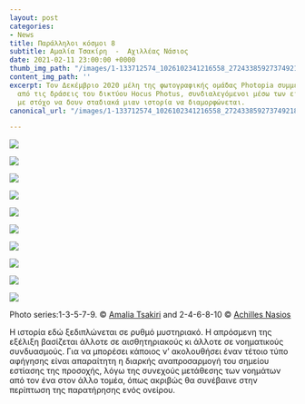 ```yaml
---
layout: post
categories:
- News
title: Παράλληλοι κόσμοι 8
subtitle: Αμαλία Τσακίρη  -  Αχιλλέας Νάσιος
date: 2021-02-11 23:00:00 +0000
thumb_img_path: "/images/1-133712574_1026102341216558_2724338592737492183_n.jpg"
content_img_path: ''
excerpt: Τον Δεκέμβριο 2020 μέλη της φωτογραφικής ομάδας Photopia συμμετείχαν σε μια
  από τις δράσεις του δικτύου Hocus Photus, συνδιαλεγόμενοι μέσω των εικόνων τους
  με στόχο να δουν σταδιακά μιαν ιστορία να διαμορφώνεται.
canonical_url: "/images/1-133712574_1026102341216558_2724338592737492183_n.jpg"

---
```

![](/images/1-133712574_1026102341216558_2724338592737492183_n.jpg)

![](/images/02-af489996-e78f-44f1-8ef7-b3b9828da1fa.jpg)

![](/images/03-134063734_870136907093406_6139573854360839020_n.jpg)

![](/images/04-45613790_10217239954733290_2543329459159695360_o.jpg)

![](/images/05-134764624_425753211897187_5317422627992094617_n.jpg)

![](/images/06_mg_3034.jpeg)

![](/images/07-134062885_572869640335950_7816836686477718616_n.jpg)

![](/images/08_mg_5597.jpg)

![](/images/09-134493489_1093273777775192_6473630389713926910_n.jpg)

![](/images/10-117.jpg)

Photo series:1-3-5-7-9. © <a href="https://www.facebook.com/profile.php?id=100008524653334" target="blank">Amalia Tsakiri</a> and  2-4-6-8-10 © <a href="https://anikon.org/" target="blank">Achilles Nasios</a>

Η ιστορία εδώ ξεδιπλώνεται σε ρυθμό μυστηριακό. Η απρόσμενη της εξέλιξη βασίζεται άλλοτε σε αισθητηριακούς κι άλλοτε σε νοηματικούς συνδυασμούς. Για να μπορέσει κάποιος ν’ ακολουθήσει έναν τέτοιο τύπο αφήγησης είναι απαραίτητη η διαρκής αναπροσαρμογή του σημείου εστίασης της προσοχής, λόγω της συνεχούς μετάθεσης των νοημάτων από τον ένα στον άλλο τομέα, όπως ακριβώς θα συνέβαινε στην περίπτωση της παρατήρησης ενός ονείρου.